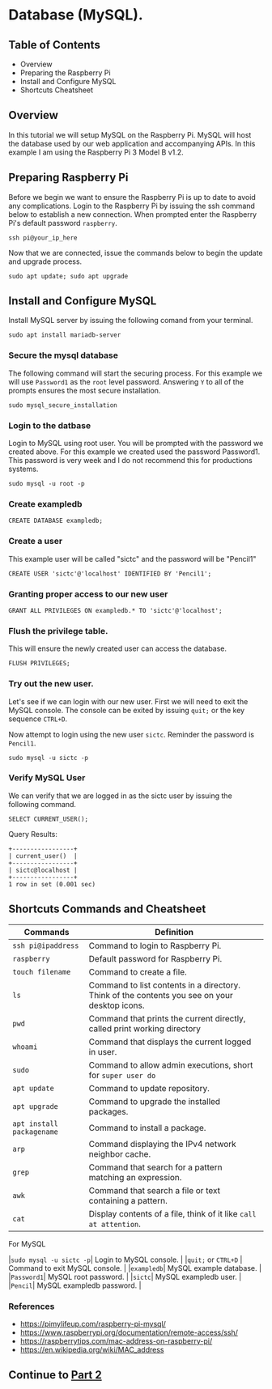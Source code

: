 
# Database (MySQL).

## Table of Contents
 - Overview
 - Preparing the Raspberry Pi
 - Install and Configure MySQL
 - Shortcuts Cheatsheet

## Overview
In this tutorial we will setup MySQL on the Raspberry Pi.  MySQL will host the database used by our web application and accompanying APIs. In this example I am using the Raspberry Pi 3 Model B v1.2.


## Preparing Raspberry Pi
Before we begin we want to ensure the Raspberry Pi is up to date to avoid any complications.  Login to the Raspberry Pi by issuing the ssh command below to establish a new connection. When prompted enter the Raspberry Pi's default password 
```raspberry```.
```console
ssh pi@your_ip_here
```
Now that we are connected, issue the commands below to begin the update and upgrade process.
```console
sudo apt update; sudo apt upgrade
```

## Install and Configure MySQL
Install MySQL server by issuing the following comand from your terminal.
```console
sudo apt install mariadb-server
```

### Secure the mysql database
The following command will start the securing process. For this example we will use ```Password1``` as the ```root``` level password. Answering ```Y``` to all of the prompts ensures the most secure installation.
```console
sudo mysql_secure_installation
```

### Login to the datbase
Login to MySQL using root user. You will be prompted with the password we created above. For this example we created used the password Password1. This password is very week and I do not recommend this for productions systems.
```console
sudo mysql -u root -p
```

### Create exampledb
```console
CREATE DATABASE exampledb;
```
### Create a user
This example user will be called "sictc" and the password will be "Pencil1"
```console
CREATE USER 'sictc'@'localhost' IDENTIFIED BY 'Pencil1';
```
### Granting proper access to our new user
```console
GRANT ALL PRIVILEGES ON exampledb.* TO 'sictc'@'localhost';
```
### Flush the privilege table.
This will ensure the newly created user can access the database. 
```console
FLUSH PRIVILEGES;
```

### Try out the new user.
Let's see if we can login with our new user. First we will need to exit the MySQL console.
The console can be exited by issuing ```quit;``` or the key sequence ```CTRL+D```.

Now attempt to login using the new user ```sictc```. Reminder the password is ```Pencil1```.

```console
sudo mysql -u sictc -p
```

### Verify MySQL User
We can verify that we are logged in as the sictc user by issuing the following command.
```console
SELECT CURRENT_USER();
```
Query Results:
```console
+-----------------+
| current_user()  |
+-----------------+
| sictc@localhost |
+-----------------+
1 row in set (0.001 sec)
```

## Shortcuts Commands and Cheatsheet

| Commands | Definition |
|---|---|
|`ssh pi@ipaddress`| Command to login to Raspberry Pi.|
|`raspberry`| Default password for Raspberry Pi. |
|`touch filename`| Command to create a file. |
|`ls`| Command to list contents in a directory. Think of the contents you see on your desktop icons. |
|`pwd`| Command that prints the current directly, called print working directory|
|`whoami`| Command that displays the current logged in user. |
|`sudo`| Command to allow admin executions, short for `super user do`|
|`apt update`| Command to update repository. |
|`apt upgrade`| Command to upgrade the installed packages. |
|`apt install packagename`| Command to install a package. |
|`arp`| Command displaying the IPv4 network neighbor cache.  |
|`grep`| Command that search for a pattern matching an expression. |
|`awk`| Command that search a file or text containing a pattern. |
|`cat`| Display contents of a file, think of it like `call at attention`. |

For MySQL

|`sudo mysql -u sictc -p`| Login to MySQL console. |
|`quit;` or `CTRL+D` | Command to exit MySQL console. |
|`exampledb`| MySQL example database. |
|`Password1`| MySQL root password. |
|`sictc`| MySQL exampledb user. |
|`Pencil`| MySQL exampledb password. |


### References
 - https://pimylifeup.com/raspberry-pi-mysql/
 - https://www.raspberrypi.org/documentation/remote-access/ssh/
 - https://raspberrytips.com/mac-address-on-raspberry-pi/
 - https://en.wikipedia.org/wiki/MAC_address


## Continue to [Part 2](README2.md)

